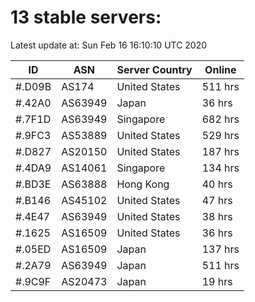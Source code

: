 # 13 stable servers:

Latest update at: Sun Feb 16 16:10:10 UTC 2020

| ID | ASN | Server Country | Online |
| -- | --- | -------------- | ------ |
| #.D09B | AS174 | United States | 511 hrs |
| #.42A0 | AS63949 | Japan | 36 hrs |
| #.7F1D | AS63949 | Singapore | 682 hrs |
| #.9FC3 | AS53889 | United States | 529 hrs |
| #.D827 | AS20150 | United States | 187 hrs |
| #.4DA9 | AS14061 | Singapore | 134 hrs |
| #.BD3E | AS63888 | Hong Kong | 40 hrs |
| #.B146 | AS45102 | United States | 47 hrs |
| #.4E47 | AS63949 | United States | 38 hrs |
| #.1625 | AS16509 | United States | 36 hrs |
| #.05ED | AS16509 | Japan | 137 hrs |
| #.2A79 | AS63949 | Japan | 511 hrs |
| #.9C9F | AS20473 | Japan | 19 hrs |

